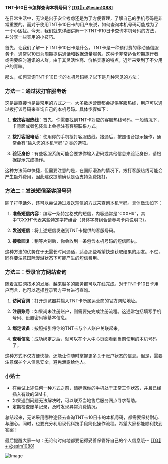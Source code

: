 **TNT卡10日卡怎样查询本机号码？[[TG💪+ @esim1088](https://t.me/s/esim1088)]**

在日常生活中，无论是出于安全考虑还是为了方便管理，了解自己的手机号码是非常重要的。而对于使用TNT卡10日卡的用户来说，如何查询本机号码可能成为了一个小困扰。今天，我们就来详细讲解一下TNT卡10日卡查询本机号码的方法，并分享一些实用的小技巧。

首先，让我们了解一下TNT卡10日卡是什么。TNT卡是一种预付费的移动通信服务卡，通常以10日为周期提供通话和数据流量服务。这种卡非常适合短期旅行者或需要临时通讯的人群。由于其灵活性高、价格实惠的特点，近年来受到了不少用户的青睐。

那么，如何查询TNT卡10日卡的本机号码呢？以下是几种常见的方法：

### 方法一：通过拨打客服电话

这是最直接也是最常用的方式之一。大多数运营商都会提供客服热线，用户可以通过拨打该号码来查询自己的本机号码。具体步骤如下：

1. **查找客服热线**：首先，你需要找到TNT卡对应的客服热线号码。一般情况下，卡背面或者包装盒上会标注有客服联系方式。
   
2. **拨打客服电话**：使用你的手机拨打客服热线。接通后，按照语音提示操作，通常会有“输入您的本机号码”之类的选项。

3. **验证身份**：有些客服系统可能会要求你输入密码或其他信息来验证身份，请根据提示完成操作。

这种方法简单快捷，但需要注意的是，在国际漫游的情况下，拨打客服热线可能会产生额外费用，因此建议提前确认是否支持免费拨打。

### 方法二：发送短信至客服号码

除了打电话外，还可以尝试通过发送短信的方式来查询本机号码。具体做法如下：

1. **准备短信内容**：编写一条特定格式的短信，内容通常是“CXXH#”，其中“CXXH”代表某些特定字符组合（具体字符组合请参考卡内说明书）。

2. **发送短信**：将上述短信发送到TNT卡提供的客服号码。

3. **接收回复**：稍等片刻后，你会收到一条包含本机号码的短信回执。

这种方法的优势在于无需长时间通话，适合那些希望快速获取结果的朋友。不过，同样要注意国际漫游状态下可能产生的短信费用。

### 方法三：登录官方网站查询

随着互联网技术的发展，越来越多的服务都可以在线完成。对于TNT卡10日卡用户而言，也可以选择登录官方平台进行查询。

1. **访问官网**：打开浏览器并输入TNT卡所属运营商的官方网站地址。

2. **注册账号**：如果尚未注册账户，则需要先完成注册流程。这通常包括填写手机号码、设置密码等基本信息。

3. **绑定设备**：按照指引将你的TNT卡与个人账户关联起来。

4. **查看信息**：成功绑定之后，就可以在个人中心页面看到当前使用的本机号码了。

这种方式不仅方便快捷，还能让你随时掌握更多关于账户状态的信息。但是，需要注意保护个人信息安全，避免泄露给他人。

### 小贴士

- 在尝试上述任何一种方式之前，请确保你的手机处于正常工作状态，并且已经插入有效的SIM卡。
- 如果遇到问题无法解决时，可以联系当地售后服务网点寻求帮助。
- 定期检查账单记录，及时发现异常消费情况。

总结起来，无论采用哪种途径去查询TNT卡10日卡的本机号码，都需要保持耐心与细心。同时，也要充分利用现代科技手段简化操作流程。希望大家都能顺利找到答案！

最后提醒大家一句：无论何时何地都要记得妥善保管好自己的个人信息哦～ [[TG💪+ @esim1088](https://t.me/s/esim1088)] 

![Image](https://i.postimg.cc/4NQfJmqS/Snipaste-2025-05-13-00-14-12.png)